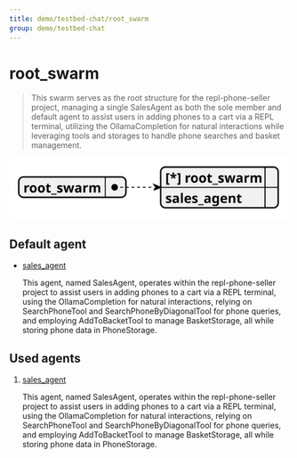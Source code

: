 ```yaml
---
title: demo/testbed-chat/root_swarm
group: demo/testbed-chat
---
```


# root_swarm

> This swarm serves as the root structure for the repl-phone-seller project, managing a single SalesAgent as both the sole member and default agent to assist users in adding phones to a cart via a REPL terminal, utilizing the OllamaCompletion for natural interactions while leveraging tools and storages to handle phone searches and basket management.

![schema](./image/swarm_schema_root_swarm.svg)

## Default agent

 - [sales_agent](./agent/sales_agent.md)

	This agent, named SalesAgent, operates within the repl-phone-seller project to assist users in adding phones to a cart via a REPL terminal, using the OllamaCompletion for natural interactions, relying on SearchPhoneTool and SearchPhoneByDiagonalTool for phone queries, and employing AddToBacketTool to manage BasketStorage, all while storing phone data in PhoneStorage.

## Used agents

1. [sales_agent](./agent/sales_agent.md)

	This agent, named SalesAgent, operates within the repl-phone-seller project to assist users in adding phones to a cart via a REPL terminal, using the OllamaCompletion for natural interactions, relying on SearchPhoneTool and SearchPhoneByDiagonalTool for phone queries, and employing AddToBacketTool to manage BasketStorage, all while storing phone data in PhoneStorage.

